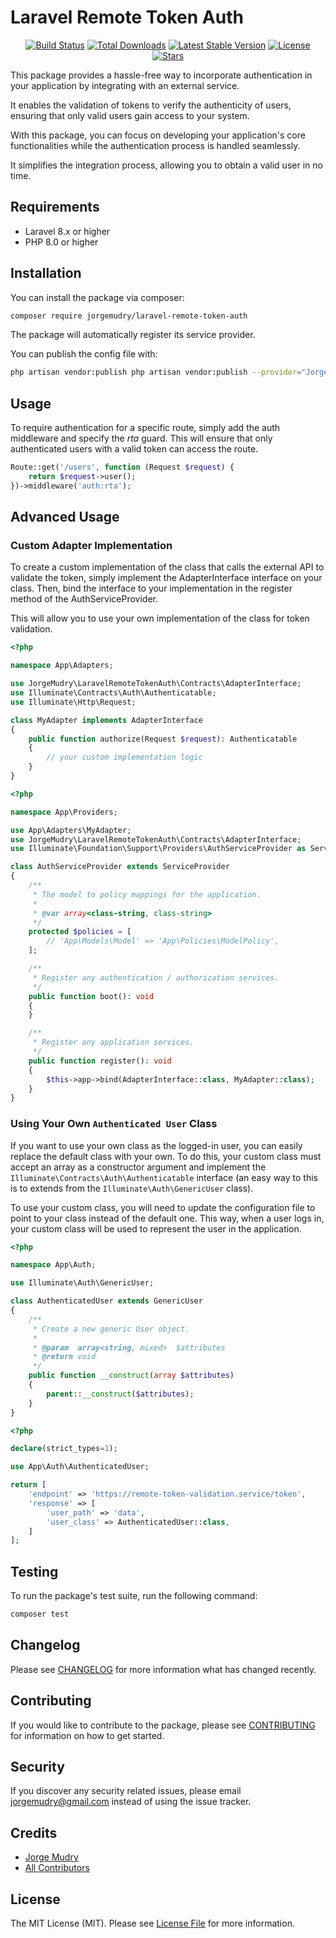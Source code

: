 # Laravel Remote Token Auth

<p align="center">
<a href="https://github.com/jorgemudry/laravel-remote-token-auth/actions"><img src="https://img.shields.io/github/actions/workflow/status/jorgemudry/laravel-remote-token-auth/main.yml?label=build" alt="Build Status"></a>
<a href="https://packagist.org/packages/jorgemudry/laravel-remote-token-auth"><img src="https://img.shields.io/packagist/dt/jorgemudry/laravel-remote-token-auth" alt="Total Downloads"></a>
<a href="https://packagist.org/packages/jorgemudry/laravel-remote-token-auth"><img src="https://img.shields.io/packagist/v/jorgemudry/laravel-remote-token-auth" alt="Latest Stable Version"></a>
<a href="https://packagist.org/packages/jorgemudry/laravel-remote-token-auth"><img src="https://img.shields.io/packagist/l/jorgemudry/laravel-remote-token-auth" alt="License"></a>
<a href="https://github.com/jorgemudry/laravel-remote-token-auth"><img src="https://img.shields.io/github/stars/jorgemudry/laravel-remote-token-auth" alt="Stars"></a>
</p>

This package provides a hassle-free way to incorporate authentication in your application by integrating with an external service.

It enables the validation of tokens to verify the authenticity of users, ensuring that only valid users gain access to your system.

With this package, you can focus on developing your application's core functionalities while the authentication process is handled seamlessly.

It simplifies the integration process, allowing you to obtain a valid user in no time.

## Requirements

- Laravel 8.x or higher
- PHP 8.0 or higher

## Installation

You can install the package via composer:

```bash
composer require jorgemudry/laravel-remote-token-auth
```
The package will automatically register its service provider.

You can publish the config file with:

```bash
php artisan vendor:publish php artisan vendor:publish --provider="JorgeMudry\LaravelRemoteTokenAuth\Providers\LaravelRemoteTokenAuthServiceProvider" --tag="config"
```

## Usage

To require authentication for a specific route, simply add the auth middleware and specify the *rta* guard. This will ensure that only authenticated users with a valid token can access the route.

```php
Route::get('/users', function (Request $request) {
    return $request->user();
})->middleware('auth:rta');
```

## Advanced Usage

### Custom Adapter Implementation
To create a custom implementation of the class that calls the external API to validate the token, simply implement the AdapterInterface interface on your class. Then, bind the interface to your implementation in the register method of the AuthServiceProvider.

This will allow you to use your own implementation of the class for token validation.

```php
<?php

namespace App\Adapters;

use JorgeMudry\LaravelRemoteTokenAuth\Contracts\AdapterInterface;
use Illuminate\Contracts\Auth\Authenticatable;
use Illuminate\Http\Request;

class MyAdapter implements AdapterInterface
{
    public function authorize(Request $request): Authenticatable
    {
        // your custom implementation logic
    }
}
```

```php
<?php

namespace App\Providers;

use App\Adapters\MyAdapter;
use JorgeMudry\LaravelRemoteTokenAuth\Contracts\AdapterInterface;
use Illuminate\Foundation\Support\Providers\AuthServiceProvider as ServiceProvider;

class AuthServiceProvider extends ServiceProvider
{
    /**
     * The model to policy mappings for the application.
     *
     * @var array<class-string, class-string>
     */
    protected $policies = [
        // 'App\Models\Model' => 'App\Policies\ModelPolicy',
    ];

    /**
     * Register any authentication / authorization services.
     */
    public function boot(): void
    {
    }

    /**
     * Register any application services.
     */
    public function register(): void
    {
        $this->app->bind(AdapterInterface::class, MyAdapter::class);
    }
}
```
### Using Your Own `Authenticated User` Class
If you want to use your own class as the logged-in user, you can easily replace the default class with your own. To do this, your custom class must accept an array as a constructor argument and implement the `Illuminate\Contracts\Auth\Authenticatable` interface (an easy way to this is to extends from the `Illuminate\Auth\GenericUser` class).

To use your custom class, you will need to update the configuration file to point to your class instead of the default one. This way, when a user logs in, your custom class will be used to represent the user in the application.

```php
<?php

namespace App\Auth;

use Illuminate\Auth\GenericUser;

class AuthenticatedUser extends GenericUser
{
    /**
     * Create a new generic User object.
     *
     * @param  array<string, mixed>  $attributes
     * @return void
     */
    public function __construct(array $attributes)
    {
        parent::__construct($attributes);
    }
}
```

```php
<?php

declare(strict_types=1);

use App\Auth\AuthenticatedUser;

return [
    'endpoint' => 'https://remote-token-validation.service/token',
    'response' => [
        'user_path' => 'data',
        'user_class' => AuthenticatedUser::class,
    ]
];
```

## Testing

To run the package's test suite, run the following command:

```bash
composer test
```

## Changelog

Please see [CHANGELOG](CHANGELOG.md) for more information what has changed recently.

## Contributing

If you would like to contribute to the package, please see [CONTRIBUTING](CONTRIBUTING.md) for information on how to get started.

## Security

If you discover any security related issues, please email jorgemudry@gmail.com instead of using the issue tracker.

## Credits

-   [Jorge Mudry](https://github.com/jorgemudry)
-   [All Contributors](../../contributors)

## License

The MIT License (MIT). Please see [License File](LICENSE.md) for more information.
